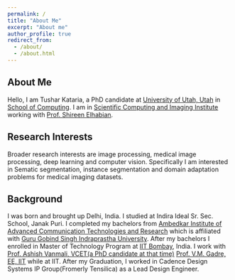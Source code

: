 ```yaml
---
permalink: /
title: "About Me"
excerpt: "About me"
author_profile: true
redirect_from: 
  - /about/
  - /about.html
---
```



About Me
------

Hello, I am Tushar Kataria, a PhD candidate at [University of Utah, Utah](https://www.utah.edu/) in [School of Computing](https://www.cs.utah.edu/). I am in [Scientific Computing and Imaging Institute](https://www.sci.utah.edu/) working with [Prof. Shireen Elhabian](https://www.sci.utah.edu/~shireen/). 

Research Interests
------
Broader research interests are image processing, medical image processing, deep learning and computer vision. Specifically I am interested in Sematic segmentation, instance segmentation and domain adaptation problems for medical imaging datasets. 

Background 
------
I was born and brought up Delhi, India. I studied at Indira Ideal Sr. Sec. School, Janak Puri. I completed my bachelors from [Ambedkar Institute of Advanced Communication Technologies and Research](https://aiactr.ac.in/) which is affiliated with [Guru Gobind Singh Indraprastha University](https://www.ipu.ac.in/). After my bachelors I enrolled in Master of Technology Program at [IIT Bombay](https://www.iitb.ac.in/), India. I work with [Prof. Ashish Vanmali, VCET(a PhD candidate at that time)](https://vcet.edu.in/departments/information-technology-engineering/ashish-vanmali/) [Prof. V.M. Gadre, EE, IIT](https://www.ee.iitb.ac.in/web/people/faculty/home/vmgadre) while at IIT. After my Graduation, I worked in Cadence Design Systems IP Group(Fromerly Tensilica) as a Lead Design Engineer.
